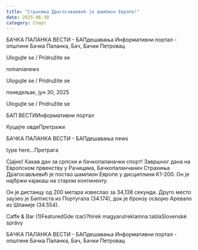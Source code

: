 ```yaml
---
title: "Страхиња Драгосављевић је шампион Европе!"
date: 2025-06-30
category: Спорт
---
```


БАЧКА ПАЛАНКА ВЕСТИ - БАПдешавања Информативни портал - општине Бачка Паланка, Бач, Бачки Петровац

Ulogujte se / Pridružite se

romanianews

Ulogujte se / Pridružite se

понедељак, јун 30, 2025

Ulogujte se / Pridružite se

БАП ВЕСТИИнформативни портал

Куцајте овдеПретражи

БАЧКА ПАЛАНКА ВЕСТИ - БАПдешавања news

type here...Претрага

Сјајно! Какав дан за српски и бачкопаланачки спорт! Завршног дана на Европском првенству у Рачицама, Бачкопаланчанин Страхиња Драгосављевић је постао шампион Европе у дисциплини К1-200. Он је најбржи кајакаш на старом континенту.

Он је дистанцу од 200 метара извеслао за 34,138 секунди. Друго место заузео је Баптиста из Португала (34.174), док је бронзу освојио Аревало из Шпаније (34.554).

Caffe & Bar (1)FeaturedGde izaći?hírek magyarulreklamna tablaSlovenské správy

БАЧКА ПАЛАНКА ВЕСТИ - БАПдешавања Информативни портал - општине Бачка Паланка, Бач, Бачки Петровац
